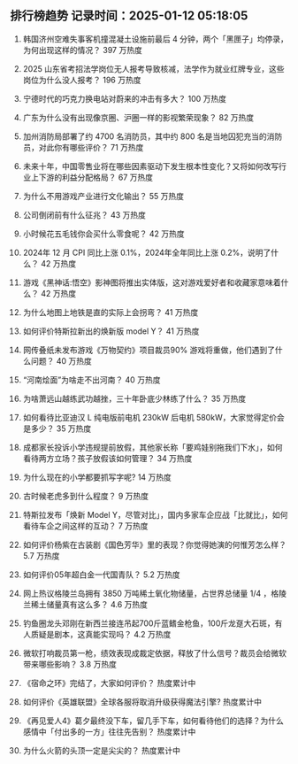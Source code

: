 
## 排行榜趋势 记录时间：2025-01-12 05:18:05
  
  1. 韩国济州空难失事客机撞混凝土设施前最后 4 分钟，两个「黑匣子」均停录，为何出现这样的情况？ 397 万热度
    
  2. 2025 山东省考招法学岗位无人报考导致核减，法学作为就业红牌专业，这些岗位为什么没人报考？ 196 万热度
    
  3. 宁德时代的巧克力换电站对蔚来的冲击有多大？ 100 万热度
    
  4. 广东为什么没有出现像京圈、沪圈一样的影视繁荣现象？ 82 万热度
    
  5. 加州消防局部署了约 4700 名消防员，其中约 800 名是当地囚犯充当的消防员，对此你有哪些评价？ 71 万热度
    
  6. 未来十年，中国零售业将在哪些因素驱动下发生根本性变化？又将如何改写行业上下游的利益分配格局？ 67 万热度
    
  7. 为什么不用游戏产业进行文化输出？ 55 万热度
    
  8. 公司倒闭前有什么征兆？ 43 万热度
    
  9. 小时候花五毛钱你会买什么零食呢？ 42 万热度
    
  10. 2024年 12 月 CPI 同比上涨 0.1%，2024年全年同比上涨 0.2%，说明了什么？ 42 万热度
    
  11. 游戏《黑神话:悟空》影神图将推出实体版，这对游戏爱好者和收藏家意味着什么？ 42 万热度
    
  12. 为什么地图上地铁是直的实际上会拐弯？ 41 万热度
    
  13. 如何评价特斯拉新出的焕新版 model Y？ 41 万热度
    
  14. 网传叠纸未发布游戏《万物契约》项目裁员90% 游戏将重做，他们遇到了什么问题？ 40 万热度
    
  15. “河南烩面”为啥走不出河南？ 40 万热度
    
  16. 为啥萧远山越练武功越挫，三十年卧底少林练了什么？ 35 万热度
    
  17. 如何看待比亚迪汉 L 纯电版前电机 230kW 后电机 580kW，大家觉得定价会是多少？ 35 万热度
    
  18. 成都家长投诉小学违规提前放假，其他家长称「要鸡娃别拖我们下水」，如何看待两方立场？孩子放假该如何管理？ 34 万热度
    
  19. 为什么现在的小学都要抓写字呢? 14 万热度
    
  20. 古时候老虎多到什么程度？ 9 万热度
    
  21. 特斯拉发布「焕新 Model Y，尽管对比」，国内多家车企应战「比就比」，如何看待车企之间这样的互动？ 7 万热度
    
  22. 如何评价杨紫在古装剧《国色芳华》里的表现？你觉得她演的何惟芳怎么样？ 5.7 万热度
    
  23. 如何评价05年超白金一代国青队？ 5.2 万热度
    
  24. 网上热议格陵兰岛拥有 3850 万吨稀土氧化物储量，占世界总储量 1/4 ，格陵兰稀土储量真有这么多？ 4.6 万热度
    
  25. 钓鱼圈龙头邓刚在新西兰接连吊起700斤蓝鳍金枪鱼，100斤龙趸大石斑，有人质疑是剧本，这真能实现吗？ 4.2 万热度
    
  26. 微软打响裁员第一枪，绩效表现成裁定依据，释放了什么信号？裁员会给微软带来哪些影响？ 3.8 万热度
    
  27. 《宿命之环》完结了，大家如何评价？ 热度累计中
    
  28. 如何评价《英雄联盟》全球各服将取消升级获得魔法引擎? 热度累计中
    
  29. 《再见爱人4》葛夕最终没下车，留几手下车，如何看待他们的选择？为什么感情中「付出多的一方」往往先告别？ 热度累计中
    
  30. 为什么火箭的头顶一定是尖尖的？ 热度累计中
    